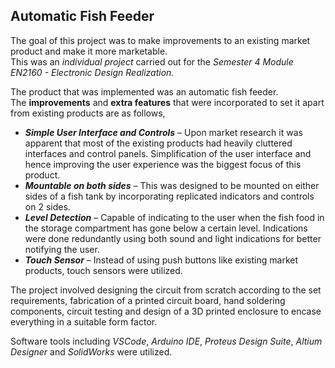﻿## Automatic Fish Feeder


The goal of this project was to make improvements to an existing market product and make it more marketable. </br>
This was an *individual project* carried out for the *Semester 4 Module EN2160 - Electronic Design Realization.*


The product that was implemented was an automatic fish feeder. </br>
The **improvements** and **extra features** that were incorporated to set it apart from existing products are as follows,
- ***Simple User Interface and Controls*** – Upon market research it was apparent that most of the existing products had heavily cluttered interfaces and control panels. Simplification of the user interface and hence improving the user experience was the biggest focus of this product.
- ***Mountable on both sides*** – This was designed to be mounted on either sides of a fish tank by incorporating replicated indicators and controls on 2 sides.
- ***Level Detection*** – Capable of indicating to the user when the fish food in the storage compartment has gone below a certain level. Indications were done redundantly using both sound and light indications for better notifying the user.
- ***Touch Sensor*** – Instead of using push buttons like existing market products, touch sensors were utilized.

The project involved designing the circuit from scratch according to the set requirements, fabrication of a printed circuit board, hand soldering components, circuit testing and design of a 3D printed enclosure to encase everything in a suitable form factor.

Software tools including *VSCode*, *Arduino IDE*, *Proteus Design Suite*, *Altium Designer* and *SolidWorks* were utilized.
